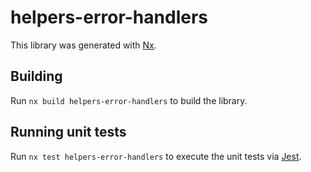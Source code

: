 # helpers-error-handlers

This library was generated with [Nx](https://nx.dev).

## Building

Run `nx build helpers-error-handlers` to build the library.

## Running unit tests

Run `nx test helpers-error-handlers` to execute the unit tests via [Jest](https://jestjs.io).
